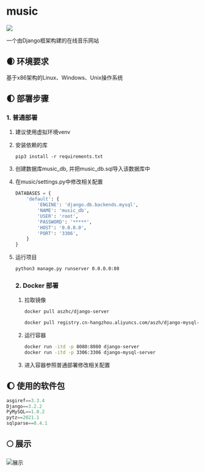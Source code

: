 # music



![](https://gitee.com/aszh/Gitee-Pages/raw/master/img/logo.png)

 一个由Django框架构建的在线音乐网站



## :waxing_crescent_moon: 环境要求

基于x86架构的Linux、Windows、Unix操作系统



## :first_quarter_moon: 部署步骤

### 1. 普通部署

1. 建议使用虚拟环境venv

2. 安装依赖的库

   ```
   pip3 install -r requirements.txt
   ```

3. 创建数据库music_db, 并把music_db.sql导入该数据库中

4. 在music/settings.py中修改相关配置

   ```python
   DATABASES = {
       'default': {
           'ENGINE': 'django.db.backends.mysql',
           'NAME': 'music_db',
           'USER': 'root',
           'PASSWORD': '*****',
           'HOST': '0.0.0.0',
           'PORT': '3306',
       }
   }
   ```

5. 运行项目

   ```bash
   python3 manage.py runserver 0.0.0.0:80
   ```

   ### 2. Docker 部署

   1. 拉取镜像

      ```bash
      docker pull aszhc/django-server
      ```
      ```bash
      docker pull registry.cn-hangzhou.aliyuncs.com/aszh/django-mysql-server
      ```

   2. 运行容器

      ```bash
      docker run -itd -p 8080:8080 django-server
      docker run -itd -p 3306:3306 django-mysql-server
      ```
      
   3. 进入容器参照普通部署修改相关配置
   
      

## :waxing_gibbous_moon: 使用的软件包

```python
asgiref==3.3.4
Django==3.2.2
PyMySQL==1.0.2
pytz==2021.1
sqlparse==0.4.1
```



## :full_moon: 展示

![展示](https://i.loli.net/2021/05/13/6QtamYSfberZW4x.png)